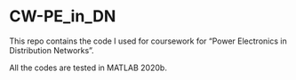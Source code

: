 # CW-PE_in_DN
This repo contains the code I used for coursework for “Power Electronics in Distribution Networks”.

All the codes are tested in MATLAB 2020b.
